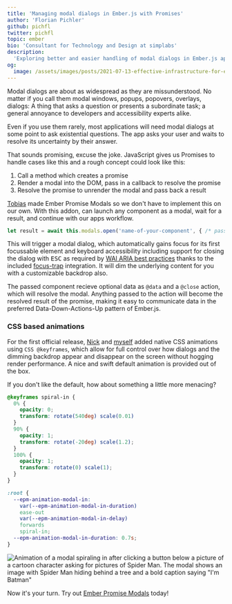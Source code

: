 ```yaml
---
title: 'Managing modal dialogs in Ember.js with Promises'
author: 'Florian Pichler'
github: pichfl
twitter: pichfl
topic: ember
bio: 'Consultant for Technology and Design at simplabs'
description:
  'Exploring better and easier handling of modal dialogs in Ember.js applications'
og:
  image: /assets/images/posts/2021-07-13-effective-infrastructure-for-efficient-development-workflows/og-image.png
---
```


Modal dialogs are about as widespread as they are missunderstood. No matter if you call them modal windows, popups, popovers, overlays, dialogs: A thing that asks a question or presents a subordinate task; a general annoyance to developers and accessibility experts alike.

Even if you use them rarely, most applications will need modal dialogs at some point to ask existential questions. The app asks your user and waits to resolve its uncertainty by their answer. 

<!--break-->

That sounds promising, excuse the joke. JavaScript gives us Promises to handle cases like this and a rough concept could look like this:

1. Call a method which creates a promise
2. Render a modal into the DOM, pass in a callback to resolve the promise
3. Resolve the promise to unrender the modal and pass back a result

[Tobias](https://github.com/Turbo87) made Ember Promise Modals so we don't have to implement this on our own. With this addon, can launch any component as a modal, wait for a result, and continue with our apps workflow.

```js
let result = await this.modals.open('name-of-your-component', { /* passed to the component */ });
```

This will trigger a modal dialog, which automatically gains focus for its first focussable element and keyboard accessibility including support for closing the dialog with <kbd>ESC</kbd> as required by [WAI ARIA best practices](https://www.w3.org/TR/wai-aria-practices-1.1/#dialog_modal) thanks to the included [focus-trap](https://github.com/davidtheclark/focus-trap) integration. It will dim the underlying content for you with a customizable backdrop also. 

The passed component recieve optional data as `@data` and a `@close` action, which will resolve the modal. Anything passed to the action will become the resolved result of the promise, making it easy to communicate data in the preferred Data-Down-Actions-Up pattern of Ember.js. 

### CSS based animations

For the first official release, [Nick](https://github.com/nickschot) and [myself](https://github.com/pichfl) added native CSS animations using `CSS @keyframes`, which allow for full control over how dialogs and the dimming backdrop appear and disappear on the screen without hogging render performance. A nice and swift default animation is provided out of the box.

If you don't like the default, how about something a little more menacing?

```css
@keyframes spiral-in {
  0% {
    opacity: 0;
    transform: rotate(540deg) scale(0.01)
  }
  90% {
    opacity: 1;
    transform: rotate(-20deg) scale(1.2);
  }
  100% {
    opacity: 1;
    transform: rotate(0) scale(1);
  }
}

:root {
  --epm-animation-modal-in:
    var(--epm-animation-modal-in-duration)
    ease-out
    var(--epm-animation-modal-in-delay)
    forwards
    spiral-in;
  --epm-animation-modal-in-duration: 0.7s;
}
```

![Animation of a modal spiraling in after clicking a button below a picture of a cartoon character asking for pictures of Spider Man. The modal shows an image with Spider Man hiding behind a tree and a bold caption saying "I'm Batman"](/assets/images/posts/2021-08-13-managing-modals-in-ember/spiral.gif)

Now it's your turn. Try out [Ember Promise Modals](https://simplabs.github.io/ember-promise-modals/) today!
